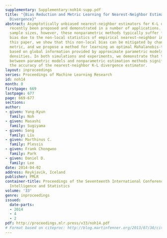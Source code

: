 ```yaml
---
supplementary: Supplementary:noh14-supp.pdf
title: "{Bias Reduction and Metric Learning for Nearest-Neighbor Estimation of Kullback-Leibler
  Divergence}"
abstract: Asymptotically unbiased nearest-neighbor estimators for K-L divergence have
  recently been proposed and demonstrated in a number of applications.  With small
  sample sizes, however, these nonparametric methods typically suffer from high estimation
  bias due to the non-local statistics of empirical nearest-neighbor information.  In
  this paper, we show that this non-local bias can be mitigated by changing the distance
  metric, and we propose a method for learning an optimal Mahalanobis-type metric
  based on global information provided by approximate parametric models of the underlying
  densities. In both simulations and experiments, we demonstrate that this interplay
  between parametric models and nonparametric estimation methods significantly improves
  the accuracy of the nearest-neighbor K-L divergence estimator.
layout: inproceedings
series: Proceedings of Machine Learning Research
id: noh14
month: 0
firstpage: 669
lastpage: 677
page: 669-677
sections: 
author:
- given: Yung-Kyun
  family: Noh
- given: Masashi
  family: Sugiyama
- given: Song
  family: Liu
- given: Marthinus C.
  family: Plessis
- given: Frank Chongwoo
  family: Park
- given: Daniel D.
  family: Lee
date: 2014-04-02
address: Reykjavik, Iceland
publisher: PMLR
container-title: Proceedings of the Seventeenth International Conference on Artificial
  Intelligence and Statistics
volume: '33'
genre: inproceedings
issued:
  date-parts:
  - 2014
  - 4
  - 2
pdf: http://proceedings.mlr.press/v33/noh14.pdf
# Format based on citeproc: http://blog.martinfenner.org/2013/07/30/citeproc-yaml-for-bibliographies/
---
```

